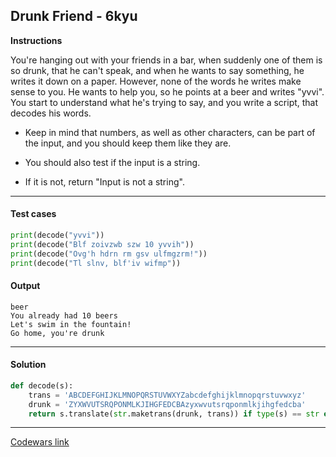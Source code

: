 ## Drunk Friend - 6kyu

**Instructions**

You're hanging out with your friends in a bar, when suddenly one of them is so drunk, that he can't speak, and when he wants to say something, he writes it down on a paper. However, none of the words he writes make sense to you. He wants to help you, so he points at a beer and writes "yvvi". You start to understand what he's trying to say, and you write a script, that decodes his words.

- Keep in mind that numbers, as well as other characters, can be part of the input, and you should keep them like they are. 

- You should also test if the input is a string. 

- If it is not, return "Input is not a string".


---

#### Test cases

```python
print(decode("yvvi"))
print(decode("Blf zoivzwb szw 10 yvvih"))
print(decode("Ovg'h hdrn rm gsv ulfmgzrm!"))
print(decode("Tl slnv, blf'iv wifmp")) 
```

#### Output 
```
beer
You already had 10 beers
Let's swim in the fountain!
Go home, you're drunk
```

---

#### Solution

```python
def decode(s):
    trans = 'ABCDEFGHIJKLMNOPQRSTUVWXYZabcdefghijklmnopqrstuvwxyz'
    drunk = 'ZYXWVUTSRQPONMLKJIHGFEDCBAzyxwvutsrqponmlkjihgfedcba'
    return s.translate(str.maketrans(drunk, trans)) if type(s) == str else 'Input is not a string'
```

---


[Codewars link](https://www.codewars.com/kata/558ffec0f0584f24250000a0)
